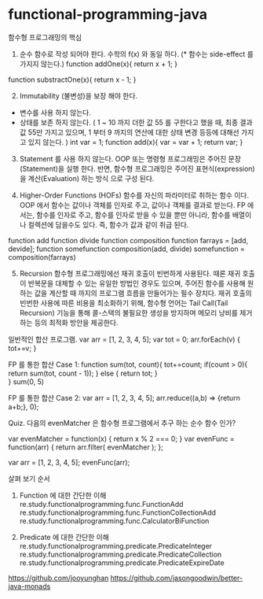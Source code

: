 # functional-programming-java
함수형 프로그래밍의 핵심
1. 순수 함수로 작성 되어야 한다. 수학의 f(x) 와 동일 하다.
  (* 함수는 side-effect 를 가지지 않는다.)
function addOne(x){
	return x + 1;
}

function substractOne(x){
	return x - 1;
}

2. Immutability (불변성)을 보장 해야 한다.
  - 변수를 사용 하지 않는다.
  - 상태를 보존 하지 않는다.
    ( 1 ~ 10 까지 더한 값 55 를 구한다고 했을 때, 최종 결과값 55만 가지고 있으며, 1 부터 9 까지의 연산에 대한 상태 변경 등등에 대해선 가지고 있지 않는다. )
int var = 1;
function add(x){
	var = var + 1;
	return var;
}

3. Statement 를 사용 하지 않는다.
OOP 또는 명령형 프로그래밍은 주어진 문장(Statement)을 실행 한다. 반면, 
함수형 프로그래밍은 주어진 표현식(expression)을 계산(Evaluation) 하는 방식 으로 구성 된다.

4. Higher-Order Functions (HOFs) 
함수를  자신의 파라미터로 취하는 함수 이다.
  OOP 에서 함수는 값이나 객체를 인자로 주고, 값이나 객체를 결과로 받는다.
  FP 에서는, 함수를 인자로 주고, 함수를 인자로 받을 수 있을 뿐만 아니라, 함수를 배열이나 컬렉션에 담을수도 있다.
   즉, 함수가 값과 같이 취급 된다.
   
function add
function divide
function composition
function farrays = [add, devide];
function somefunction
composition(add, divide)
somefunction = composition(farrays)

5. Recursion
함수형 프로그래밍에선 재귀 호출이 빈번하게 사용된다. 때론 재귀 호출이 반복문을 대체할 수 있는 유일한 방법인 경우도 있으며, 주어진 함수를 사용해 원하는 값을 계산할 때 까지의 프로그램 흐름을 만들어가는 필수 장치다. 재귀 호출의 빈번한 사용에 따른 비용을 최소화하기 위해, 함수형 언어는 Tail Call(Tail Recursion) 기능을 통해 콜-스택의 불필요한 생성을 방지하며 메모리 낭비를 제거하는 등의 최적화 방안을 제공한다.

일반적인 합산 프로그램. 
var arr = [1, 2, 3, 4, 5];
var tot = 0;
arr.forEach(v) {
  tot+=v;
}

FP 를 통한 합산 Case 1:
function sum(tot, count){
	tot+=count;
	if(count > 0){
	   return sum(tot, count - 1)); 
	} else {
	   return tot;
	}	
} 
sum(0, 5)

FP 를 통한 합산 Case 2:
var arr = [1, 2, 3, 4, 5];
arr.reduce((a,b) => {return a+b;}, 0);


Quiz. 다음의 evenMatcher 은 함수형 프로그램에서 추구 하는 순수 함수 인가?

var evenMatcher = function(x) { return x % 2 === 0; }
var evenFunc = function(arr) { return arr.filter( evenMatcher ); };

var arr = [1, 2, 3, 4, 5];
evenFunc(arr);



살펴 보기 순서
1. Function 에 대한 간단한 이해
  re.study.functionalprogramming.func.FunctionAdd
  re.study.functionalprogramming.func.FunctionCollectionAdd
  re.study.functionalprogramming.func.CalculatorBiFunction

2. Predicate 에 대한 간단한 이해
  re.study.functionalprogramming.predicate.PredicateInteger
  re.study.functionalprogramming.predicate.PredicateCollection
  re.study.functionalprogramming.predicate.PredicateExpireDate



https://github.com/jooyunghan
https://github.com/jasongoodwin/better-java-monads


